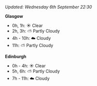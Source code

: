 *Updated: Wednesday 6th September 22:30*

**Glasgow**

* 0h, 1h: :sunny: Clear
* 2h, 3h: :partly_sunny: Partly Cloudy
* 4h - 10h: :cloud: Cloudy
* 11h: :partly_sunny: Partly Cloudy

**Edinburgh**

* 0h - 4h: :sunny: Clear
* 5h, 6h: :partly_sunny: Partly Cloudy
* 7h - 11h: :cloud: Cloudy

